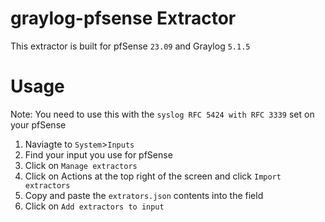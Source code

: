 # graylog-pfsense Extractor
This extractor is built for pfSense `23.09` and Graylog `5.1.5`

# Usage
Note: You need to use this with the `syslog RFC 5424 with RFC 3339` set on your pfSense

1. Naviagte to `System`>`Inputs`
2. Find your input you use for pfSense
3. Click on `Manage extractors`
4. Click on Actions at the top right of the screen and click `Import extractors`
5. Copy and paste the `extrators.json` contents into the field
6. Click on `Add extractors to input`
